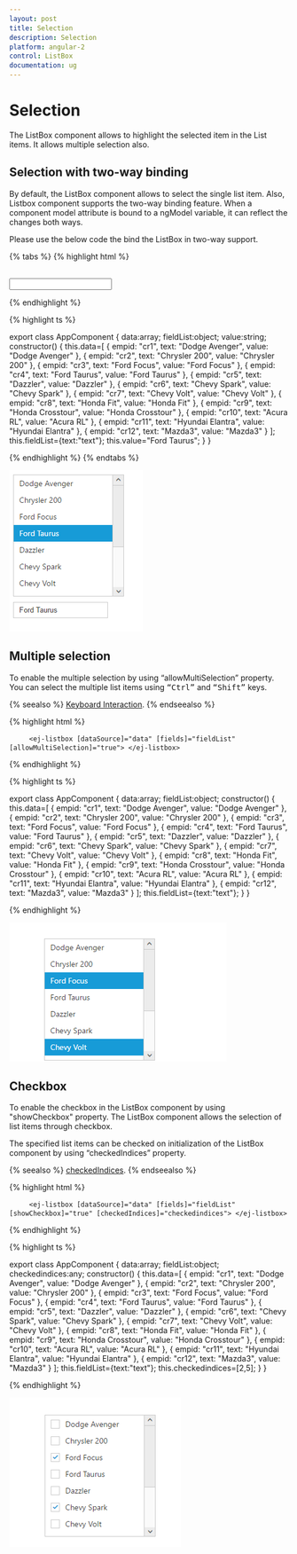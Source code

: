 ```yaml
---
layout: post
title: Selection
description: Selection
platform: angular-2
control: ListBox
documentation: ug
---
```


# Selection

The ListBox component allows to highlight the selected item in the List items. It allows multiple selection also. 

## Selection with two-way binding

By default, the ListBox component allows to select the single list item. Also, Listbox component supports the two-way binding feature. When a component model attribute is bound to a ngModel variable, it can reflect the changes both ways.

Please use the below code the bind the ListBox in two-way support.

{% tabs %}
{% highlight html %}

<div class="ctrllabel"></div>
    <ej-listbox [dataSource]="data" [fields]="fieldList" [value]="value"> </ej-listbox>
<br />
<div id="binding">
    <input type="text" id="listValue" class="input ejinputtext" [(ngModel)]="value" />
</div>

{% endhighlight %}

{% highlight ts %}

export class AppComponent {
    data:array;
    fieldList:object;
    value:string;
    constructor() {
    this.data=[
        { empid: "cr1", text: "Dodge Avenger", value: "Dodge Avenger" },
        { empid: "cr2", text: "Chrysler 200", value: "Chrysler 200" },
        { empid: "cr3", text: "Ford Focus", value: "Ford Focus" },
        { empid: "cr4", text: "Ford Taurus", value: "Ford Taurus" },
        { empid: "cr5", text: "Dazzler", value: "Dazzler" },
        { empid: "cr6", text: "Chevy Spark", value: "Chevy Spark" },
        { empid: "cr7", text: "Chevy Volt", value: "Chevy Volt" },
        { empid: "cr8", text: "Honda Fit", value: "Honda Fit" },
        { empid: "cr9", text: "Honda Crosstour", value: "Honda Crosstour" },
        { empid: "cr10", text: "Acura RL", value: "Acura RL" },
        { empid: "cr11", text: "Hyundai Elantra", value: "Hyundai Elantra" },
        { empid: "cr12", text: "Mazda3", value: "Mazda3" }
    ];
    this.fieldList={text:"text"};
    this.value="Ford Taurus";
    }
}  

{% endhighlight %}
{% endtabs %}

![](Selection_images\Selection_img1.png)

## Multiple selection

To enable the multiple selection by using “allowMultiSelection” property. You can select the multiple list items using <kbd>“Ctrl”</kbd> and <kbd>“Shift”</kbd> keys.

{% seealso %} [Keyboard Interaction](http://help.syncfusion.com/angular-2/listbox/keyboard-interaction). {% endseealso %}

{% highlight html %}

         <ej-listbox [dataSource]="data" [fields]="fieldList" [allowMultiSelection]="true"> </ej-listbox>

{% endhighlight %}

{% highlight ts %}

export class AppComponent {
    data:array;
    fieldList:object;
    constructor() {
    this.data=[
        { empid: "cr1", text: "Dodge Avenger", value: "Dodge Avenger" },
        { empid: "cr2", text: "Chrysler 200", value: "Chrysler 200" },
        { empid: "cr3", text: "Ford Focus", value: "Ford Focus" },
        { empid: "cr4", text: "Ford Taurus", value: "Ford Taurus" },
        { empid: "cr5", text: "Dazzler", value: "Dazzler" },
        { empid: "cr6", text: "Chevy Spark", value: "Chevy Spark" },
        { empid: "cr7", text: "Chevy Volt", value: "Chevy Volt" },
        { empid: "cr8", text: "Honda Fit", value: "Honda Fit" },
        { empid: "cr9", text: "Honda Crosstour", value: "Honda Crosstour" },
        { empid: "cr10", text: "Acura RL", value: "Acura RL" },
        { empid: "cr11", text: "Hyundai Elantra", value: "Hyundai Elantra" },
        { empid: "cr12", text: "Mazda3", value: "Mazda3" }
    ];
    this.fieldList={text:"text"};
    }
}  

{% endhighlight %}

![](Selection_images\Selection_img2.png)

## Checkbox

To enable the checkbox in the ListBox component by using "showCheckbox" property. The ListBox component allows the selection of list items through checkbox.

The specified list items can be checked on initialization of the ListBox component by using “checkedIndices” property. 

{% seealso %} [checkedIndices](http://helpjs.syncfusion.com/js/api/ejlistbox#members:checkedindices). {% endseealso %}

{% highlight html %}

         <ej-listbox [dataSource]="data" [fields]="fieldList" [showCheckbox]="true" [checkedIndices]="checkedindices"> </ej-listbox>

{% endhighlight %}

{% highlight ts %}

export class AppComponent {
    data:array;
    fieldList:object;
    checkedindices:any;
    constructor() {
    this.data=[
        { empid: "cr1", text: "Dodge Avenger", value: "Dodge Avenger" },
        { empid: "cr2", text: "Chrysler 200", value: "Chrysler 200" },
        { empid: "cr3", text: "Ford Focus", value: "Ford Focus" },
        { empid: "cr4", text: "Ford Taurus", value: "Ford Taurus" },
        { empid: "cr5", text: "Dazzler", value: "Dazzler" },
        { empid: "cr6", text: "Chevy Spark", value: "Chevy Spark" },
        { empid: "cr7", text: "Chevy Volt", value: "Chevy Volt" },
        { empid: "cr8", text: "Honda Fit", value: "Honda Fit" },
        { empid: "cr9", text: "Honda Crosstour", value: "Honda Crosstour" },
        { empid: "cr10", text: "Acura RL", value: "Acura RL" },
        { empid: "cr11", text: "Hyundai Elantra", value: "Hyundai Elantra" },
        { empid: "cr12", text: "Mazda3", value: "Mazda3" }
    ];
    this.fieldList={text:"text"};
    this.checkedindices=[2,5];
    }
}  

{% endhighlight %}

![](Selection_images\Selection_img3.png)